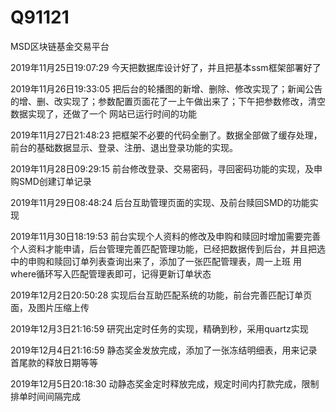 # Q91121
MSD区块链基金交易平台

2019年11月25日19:07:29 今天把数据库设计好了，并且把基本ssm框架部署好了

2019年11月26日19:33:05 把后台的轮播图的新增、删除、修改实现了；新闻公告的增、删、改实现了；参数配置页面花了一上午做出来了；下午把参数修改，清空数据实现了，还做了一个 网站已运行时间的功能

2019年11月27日21:48:23 把框架不必要的代码全删了。数据全部做了缓存处理，前台的基础数据显示、登录、注册、退出登录功能的实现。

2019年11月28日09:29:15 前台修改登录、交易密码，寻回密码功能的实现，及申购SMD创建订单记录

2019年11月29日08:48:24 后台互助管理页面的实现、及前台赎回SMD的功能实现
 
2019年11月30日18:19:53 前台实现个人资料的修改及申购和赎回时增加需要完善个人资料才能申请，后台管理完善匹配管理功能，已经把数据传到后台，并且把选中的申购和赎回订单列表查询出来了，添加了一张匹配管理表，周一上班 用where循环写入匹配管理表即可，记得更新订单状态

2019年12月2日20:50:28 实现后台互助匹配系统的功能，前台完善匹配订单页面，及图片压缩上传

2019年12月3日21:16:59 研究出定时任务的实现，精确到秒，采用quartz实现

2019年12月4日21:16:59 静态奖金发放完成，添加了一张冻结明细表，用来记录 首尾款的释放日期等等

2019年12月5日20:18:30 动静态奖金定时释放完成，规定时间内打款完成，限制排单时间间隔完成
